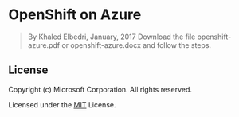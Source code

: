 # OpenShift on Azure

> By Khaled Elbedri, January, 2017
Download  the file openshift-azure.pdf or openshift-azure.docx and follow the steps.

## License

Copyright (c) Microsoft Corporation. All rights reserved.

Licensed under the [MIT](LICENSE) License.
